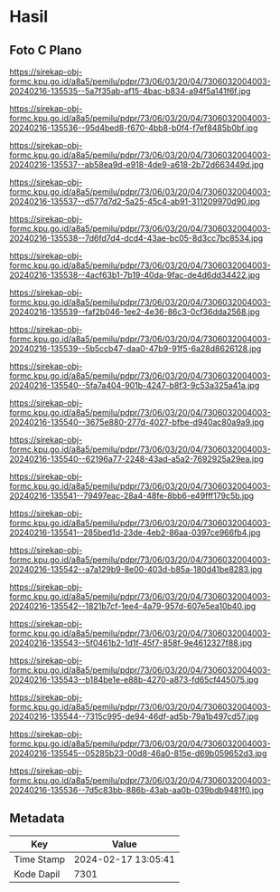 # Hasil

## Foto C Plano

https://sirekap-obj-formc.kpu.go.id/a8a5/pemilu/pdpr/73/06/03/20/04/7306032004003-20240216-135535--5a7f35ab-af15-4bac-b834-a94f5a141f6f.jpg

https://sirekap-obj-formc.kpu.go.id/a8a5/pemilu/pdpr/73/06/03/20/04/7306032004003-20240216-135536--95d4bed8-f670-4bb8-b0f4-f7ef8485b0bf.jpg

https://sirekap-obj-formc.kpu.go.id/a8a5/pemilu/pdpr/73/06/03/20/04/7306032004003-20240216-135537--ab58ea9d-e918-4de9-a618-2b72d663449d.jpg

https://sirekap-obj-formc.kpu.go.id/a8a5/pemilu/pdpr/73/06/03/20/04/7306032004003-20240216-135537--d577d7d2-5a25-45c4-ab91-311209970d90.jpg

https://sirekap-obj-formc.kpu.go.id/a8a5/pemilu/pdpr/73/06/03/20/04/7306032004003-20240216-135538--7d6fd7d4-dcd4-43ae-bc05-8d3cc7bc8534.jpg

https://sirekap-obj-formc.kpu.go.id/a8a5/pemilu/pdpr/73/06/03/20/04/7306032004003-20240216-135538--4acf63b1-7b19-40da-9fac-de4d6dd34422.jpg

https://sirekap-obj-formc.kpu.go.id/a8a5/pemilu/pdpr/73/06/03/20/04/7306032004003-20240216-135539--faf2b046-1ee2-4e36-86c3-0cf36dda2568.jpg

https://sirekap-obj-formc.kpu.go.id/a8a5/pemilu/pdpr/73/06/03/20/04/7306032004003-20240216-135539--5b5ccb47-daa0-47b9-91f5-6a28d8626128.jpg

https://sirekap-obj-formc.kpu.go.id/a8a5/pemilu/pdpr/73/06/03/20/04/7306032004003-20240216-135540--5fa7a404-901b-4247-b8f3-9c53a325a41a.jpg

https://sirekap-obj-formc.kpu.go.id/a8a5/pemilu/pdpr/73/06/03/20/04/7306032004003-20240216-135540--3675e880-277d-4027-bfbe-d940ac80a9a9.jpg

https://sirekap-obj-formc.kpu.go.id/a8a5/pemilu/pdpr/73/06/03/20/04/7306032004003-20240216-135540--62196a77-2248-43ad-a5a2-7692925a29ea.jpg

https://sirekap-obj-formc.kpu.go.id/a8a5/pemilu/pdpr/73/06/03/20/04/7306032004003-20240216-135541--79497eac-28a4-48fe-8bb6-e49fff179c5b.jpg

https://sirekap-obj-formc.kpu.go.id/a8a5/pemilu/pdpr/73/06/03/20/04/7306032004003-20240216-135541--285bed1d-23de-4eb2-86aa-0397ce966fb4.jpg

https://sirekap-obj-formc.kpu.go.id/a8a5/pemilu/pdpr/73/06/03/20/04/7306032004003-20240216-135542--a7a129b9-8e00-403d-b85a-180d41be8283.jpg

https://sirekap-obj-formc.kpu.go.id/a8a5/pemilu/pdpr/73/06/03/20/04/7306032004003-20240216-135542--1821b7cf-1ee4-4a79-957d-607e5ea10b40.jpg

https://sirekap-obj-formc.kpu.go.id/a8a5/pemilu/pdpr/73/06/03/20/04/7306032004003-20240216-135543--5f0461b2-1d1f-45f7-858f-9e4612327f88.jpg

https://sirekap-obj-formc.kpu.go.id/a8a5/pemilu/pdpr/73/06/03/20/04/7306032004003-20240216-135543--b184be1e-e88b-4270-a873-fd65cf445075.jpg

https://sirekap-obj-formc.kpu.go.id/a8a5/pemilu/pdpr/73/06/03/20/04/7306032004003-20240216-135544--7315c995-de94-46df-ad5b-79a1b497cd57.jpg

https://sirekap-obj-formc.kpu.go.id/a8a5/pemilu/pdpr/73/06/03/20/04/7306032004003-20240216-135545--05285b23-00d8-46a0-815e-d69b059652d3.jpg

https://sirekap-obj-formc.kpu.go.id/a8a5/pemilu/pdpr/73/06/03/20/04/7306032004003-20240216-135536--7d5c83bb-886b-43ab-aa0b-039bdb9481f0.jpg


## Metadata

| Key        | Value               |
| ---------- | ------------------- |
| Time Stamp | 2024-02-17 13:05:41 |
| Kode Dapil | 7301                |




